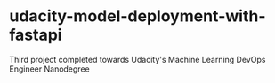 # udacity-model-deployment-with-fastapi
Third project completed towards Udacity's Machine Learning DevOps Engineer Nanodegree
